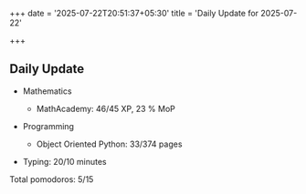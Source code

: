 +++
date = '2025-07-22T20:51:37+05:30'
title = 'Daily Update for 2025-07-22'

+++

## Daily Update

- Mathematics
  - MathAcademy: 46/45 XP, 23 % MoP

- Programming
  - Object Oriented Python: 33/374 pages
- Typing: 20/10 minutes

Total pomodoros: 5/15
